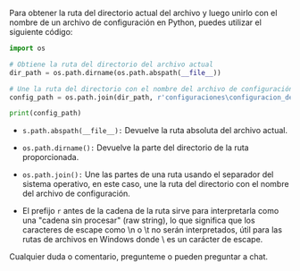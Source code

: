 Para obtener la ruta del directorio actual del archivo y luego unirlo con el nombre de un archivo de configuración en Python, puedes utilizar el siguiente código:



```python
import os

# Obtiene la ruta del directorio del archivo actual
dir_path = os.path.dirname(os.path.abspath(__file__))

# Une la ruta del directorio con el nombre del archivo de configuración
config_path = os.path.join(dir_path, r'configuraciones\configuracion_dentro_comercial.json')

print(config_path)
```

- ```s.path.abspath(__file__):``` Devuelve la ruta absoluta del archivo actual.
- ```os.path.dirname():``` Devuelve la parte del directorio de la ruta proporcionada.
- ```os.path.join():``` Une las partes de una ruta usando el separador del sistema operativo, en este caso, une la ruta del directorio con el nombre del archivo de configuración.

- El prefijo ```r``` antes de la cadena de la ruta sirve para interpretarla como una "cadena sin procesar" (raw string), lo que significa que los caracteres de escape como \n o \t no serán interpretados, útil para las rutas de archivos en Windows donde \ es un carácter de escape.  


Cualquier duda o comentario, pregunteme o pueden preguntar a chat. 
